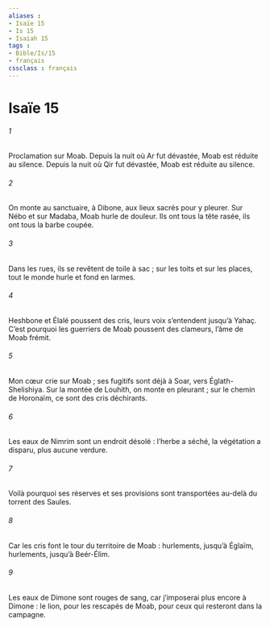 ```yaml
---
aliases : 
- Isaïe 15
- Is 15
- Isaiah 15
tags : 
- Bible/Is/15
- français
cssclass : français
---
```


# Isaïe 15

###### 1
Proclamation sur Moab.
Depuis la nuit où Ar fut dévastée,
Moab est réduite au silence.
Depuis la nuit où Qir fut dévastée,
Moab est réduite au silence.
###### 2
On monte au sanctuaire, à Dibone,
aux lieux sacrés pour y pleurer.
Sur Nébo et sur Madaba,
Moab hurle de douleur.
Ils ont tous la tête rasée,
ils ont tous la barbe coupée.
###### 3
Dans les rues,
ils se revêtent de toile à sac ;
sur les toits et sur les places,
tout le monde hurle et fond en larmes.
###### 4
Heshbone et Élalé poussent des cris,
leurs voix s’entendent jusqu’à Yahaç.
C’est pourquoi les guerriers de Moab poussent des clameurs,
l’âme de Moab frémit.
###### 5
Mon cœur crie sur Moab ;
ses fugitifs sont déjà à Soar,
vers Églath-Shelishiya.
Sur la montée de Louhith,
on monte en pleurant ;
sur le chemin de Horonaïm,
ce sont des cris déchirants.
###### 6
Les eaux de Nimrim sont un endroit désolé :
l’herbe a séché,
la végétation a disparu,
plus aucune verdure.
###### 7
Voilà pourquoi ses réserves et ses provisions
sont transportées au-delà du torrent des Saules.
###### 8
Car les cris font le tour
du territoire de Moab :
hurlements, jusqu’à Églaïm,
hurlements, jusqu’à Beér-Élim.
###### 9
Les eaux de Dimone sont rouges de sang,
car j’imposerai plus encore à Dimone :
le lion, pour les rescapés de Moab,
pour ceux qui resteront dans la campagne.

